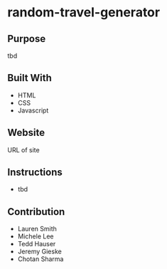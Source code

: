 # random-travel-generator

## Purpose
tbd

## Built With
* HTML
* CSS
* Javascript

## Website
URL of site


## Instructions
* tbd

## Contribution
* Lauren Smith
* Michele Lee
* Tedd Hauser
* Jeremy Gieske
* Chotan Sharma